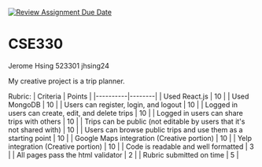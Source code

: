 [![Review Assignment Due Date](https://classroom.github.com/assets/deadline-readme-button-24ddc0f5d75046c5622901739e7c5dd533143b0c8e959d652212380cedb1ea36.svg)](https://classroom.github.com/a/LlgxE-Sp)
# CSE330
Jerome Hsing 523301 jhsing24

My creative project is a trip planner.

Rubric:
| Criteria | Points |
|----------|--------|
| Used React.js | 10 |
| Used MongoDB | 10 |
| Users can register, login, and logout | 10 |
| Logged in users can create, edit, and delete trips | 10 |
| Logged in users can share trips with others | 10 |
| Trips can be public (not editable by users that it's not shared with) | 10 |
| Users can browse public trips and use them as a starting point | 10 |
| Google Maps integration (Creative portion) | 10 |
| Yelp integration (Creative portion) | 10 |
| Code is readable and well formatted | 3 |
| All pages pass the html validator | 2 |
| Rubric submitted on time | 5 |